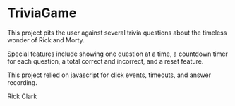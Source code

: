 # TriviaGame

This project pits the user against several trivia questions about the timeless wonder of Rick and Morty. 

Special features include showing one question at a time, a countdown timer for each question, a total correct and incorrect, and a reset feature.

This project relied on javascript for click events, timeouts, and answer recording.

Rick Clark 